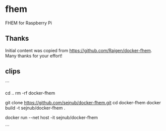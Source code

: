 # fhem
FHEM for Raspberry Pi

## Thanks
Initial content was copied from https://github.com/Raigen/docker-fhem. Many thanks for your effort! 

## clips

´´´

cd ..
rm -rf docker-fhem 

git clone https://github.com/sejnub/docker-fhem.git
cd docker-fhem 
docker build -t sejnub/docker-fhem .

docker run --net host -it sejnub/docker-fhem

´´´
